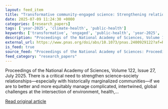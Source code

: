 ```yaml
---
layout: feed_item
title: "Transformative community-engaged science: Strengthening relationships between science and society"
date: 2025-07-09 11:24:30 +0000
categories: [research_papers]
tags: ['year-2025', 'climate-health', 'public-health']
keywords: ['transformative', 'engaged', 'public-health', 'year-2025', 'climate-health', 'community']
description: "Proceedings of the National Academy of Sciences, Volume 122, Issue 27, July 2025"
external_url: https://www.pnas.org/doi/abs/10.1073/pnas.2400929122?af=R
is_feed: true
source_feed: "Proceedings of the National Academy of Sciences: Proceedings of the National Academy of Sciences: Table of Contents"
feed_category: "research_papers"
---
```


Proceedings of the National Academy of Sciences, Volume 122, Issue 27, July 2025. There is a critical need to strengthen science–society relationships—especially with historically marginalized communities—if we are to better and more equitably manage complicated, intertwined, global challenges at the intersection of environment, health,...

[Read original article](https://www.pnas.org/doi/abs/10.1073/pnas.2400929122?af=R)
